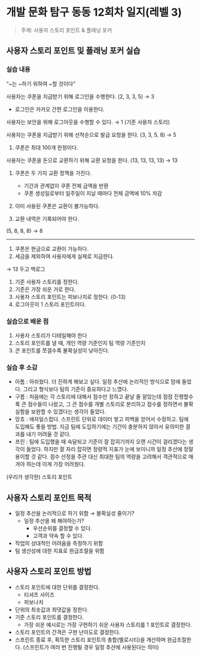# 개발 문화 탐구 동동 12회차 일지(레벨 3)

> 주제: 사용자 스토리 포인트 & 플래닝 포커

## 사용자 스토리 포인트 및 플래닝 포커 실습

### 실습 내용

“~는 ~하기 위하여 ~할 것이다”

사용자는 쿠폰을 지급받기 위해 로그인을 수행한다. (2, 3, 3, 5) → 3

- 로그인은 카카오 간편 로그인을 이용한다.

사용자는 보안을 위해 로그아웃을 수행할 수 있다. → 1 (기준 사용자 스토리)

사용자는 쿠폰을 지급받기 위해 선착순으로 발급 요청을 한다. (3, 3, 5, 8) → 5

1. 쿠폰은 최대 100개 한정이다.

사용자는 쿠폰을 돈으로 교환하기 위해 교환 요청을 한다. (13, 13, 13, 13) → 13

1. 쿠폰은 두 가지 교환 정책을 가진다.

   - 기간과 관계없이 쿠폰 전체 금액을 반환
   - 쿠폰 생성일로부터 일주일이 지날 때마다 전체 금액에 10% 차감

1. 이미 사용된 쿠폰은 교환이 불가능하다.
1. 교환 내역은 기록되어야 한다.

(5, 8, 8, 8) → 8

---

1. 쿠폰은 현금으로 교환이 가능하다.
2. 세금을 제외하여 사용자에게 실제로 지급한다.

→ 13 두고 백로그

1. 기준 사용자 스토리를 정한다.
2. 기준은 가장 쉬운 거로 한다.
3. 사용자 스토리 포인트는 피보나치로 정한다. (0-13)
4. 로그아웃이 1 스토리 포인트이다.

### 실습으로 배운 점

1. 사용자 스토리가 디테일해야 한다
2. 스토리 포인트를 낼 때, 개인 역량 기준인지 팀 역량 기준인지
3. 큰 포인트를 쪼갤수록 불확실성이 낮아진다.

### 실습 후 소감

- 아톰 : 아쉬웠다. 더 진하게 해보고 싶다. 일정 추산에 논리적인 방식으로 맘에 들었다. 그리고 형식보다 팀의 기준이 중요하다고 느꼈다.
- 구름 : 처음에는 각 스토리에 대해서 점수만 정하고 끝날 줄 알았는데 점점 진행할수록 큰 점수들이 나왔고, 그 큰 점수를 개별 스토리로 분리하고 점수를 정하면서 불확실함을 보완할 수 있겠다는 생각이 들었다.
- 망쵸 : 애자일스럽다. 스프린트 단위로 데이터 쌓고 피백을 얻어서 수정하고. 팀에 도입해도 좋을 방법. 지금 팀에 도입하기에는 기간이 충분하지 않아서 유의미한 결과를 내기 어려울 것 같다.
- 프린 : 팀에 도입했을 때 숙달되고 기준이 잘 잡히기까지 오랜 시간이 걸리겠다는 생각이 들었다. 하지만 잘 자리 잡히면 정량적 지표가 눈에 보이니까 일정 추산에 정말 용이할 것 같다. 점수 산정을 주관 대신 최대한 팀의 역량을 고려해서 객관적으로 매겨야 하는데 이게 가장 어려웠다.

(우리가 생각한) 스토리 포인트

## 사용자 스토리 포인트 목적

- 일정 추산을 논리적으로 하기 위함 → 불확실성 줄이기?
  - 일정 추산을 왜 해야하는가?
    - 우선순위를 결정할 수 있다.
    - 고객과 약속 할 수 있다.
- 작업의 상대적인 어려움을 측정하기 위함
- 팀 생산성에 대한 지표로 완급조절을 위함

## 사용자 스토리 포인트 방법

- 스토리 포인트에 대한 단위를 결정한다.
  - 티셔츠 사이즈
  - 피보나치
- 단위의 최솟값과 최댓값을 정한다.
- 기준 스토리 포인트를 결정한다.
  - 가장 쉬운 예시로는 가장 구현하기 쉬운 사용자 스토리를 1 포인트로 결정한다.
- 스토리 포인트의 간격은 구현 난이도로 결정한다.
- 스프린트 종료 후, 획득한 스토리 포인트의 총합(벨로시티)을 계산하며 완급조절한다.
  (스프린트가 여러 번 진행될 경우 일정 추산에 사용된다는 의미)
